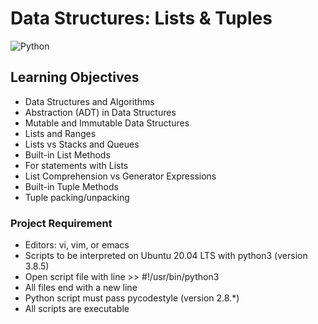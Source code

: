 # Data Structures: Lists & Tuples
![Python](https://img.shields.io/badge/python-3670A0?style=for-the-badge&logo=python&logoColor=ffdd54)

## Learning Objectives
* Data Structures and Algorithms
* Abstraction (ADT) in Data Structures
* Mutable and Immutable Data Structures
* Lists and Ranges
* Lists vs Stacks and Queues
* Built-in List Methods
* For statements with Lists
* List Comprehension vs Generator Expressions
* Built-in Tuple Methods
* Tuple packing/unpacking

### Project Requirement
* Editors: vi, vim, or emacs
* Scripts to be interpreted on Ubuntu 20.04 LTS with python3 (version 3.8.5)
* Open script file with line >> #!/usr/bin/python3
* All files end with a new line
* Python script must pass pycodestyle (version 2.8.*)
* All scripts are executable
